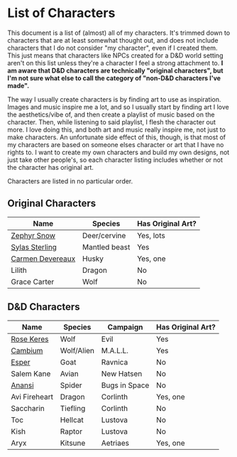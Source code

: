 # List of Characters

This document is a list of (almost) all of my characters. It's trimmed down to characters that are at least somewhat thought out, and does not include characters that I do not consider "my character", even if I created them. This just means that characters like NPCs created for a D&D world setting aren't on this list unless they're a character I feel a strong attachment to. **I am aware that D&D characters are technically "original characters", but I'm not sure what else to call the category of "non-D&D characters I've made".**

The way I usually create characters is by finding art to use as inspiration. Images and music inspire me a lot, and so I usually start by finding art I love the aesthetics/vibe of, and then create a playlist of music based on the character. Then, while listening to said playlist, I flesh the character out more. I love doing this, and both art and music really inspire me, not just to make characters. An unfortunate side effect of this, though, is that most of my characters are based on someone elses character or art that I have no rights to. I want to create my own characters and build my own designs, not just take other people's, so each character listing includes whether or not the character has original art.

Characters are listed in no particular order.

## Original Characters

| Name                                           | Species       | Has Original Art? |
| ---------------------------------------------- | ------------- | ----------------- |
| [Zephyr Snow](/docs/characters/zephyr.md)      | Deer/cervine  | Yes, lots         |
| [Sylas Sterling](/docs/characters/sylas.md)    | Mantled beast | Yes               |
| [Carmen Devereaux](/docs/characters/carmen.md) | Husky         | Yes, one          |
| Lilith                                         | Dragon        | No                |
| Grace Carter                                   | Wolf          | No                |

## D&D Characters

| Name                                   | Species    | Campaign      | Has Original Art? |
| -------------------------------------- | ---------- | ------------- | ----------------- |
| [Rose Keres](/docs/characters/rose.md) | Wolf       | Evil          | Yes               |
| [Cambium](/docs/characters/cambium.md) | Wolf/Alien | M.A.L.L.      | Yes               |
| [Esper](/docs/characters/esper.md)     | Goat       | Ravnica       | No                |
| Salem Kane                             | Avian      | New Hatsen    | No                |
| [Anansi](/docs/characters/anansi.md)   | Spider     | Bugs in Space | No                |
| Avi Fireheart                          | Dragon     | Corlinth      | Yes, one          |
| Saccharin                              | Tiefling   | Corlinth      | No                |
| Toc                                    | Hellcat    | Lustova       | No                |
| Kish                                   | Raptor     | Lustova       | No                |
| Aryx                                   | Kitsune    | Aetriaes      | Yes, one          |
